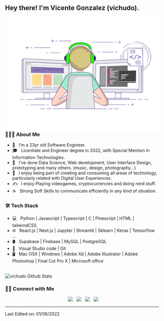 <h2> Hey there! I'm Vicente Gonzalez (vichudo).</h2>
<img align="right" alt="GIF" src="https://raw.githubusercontent.com/devSouvik/devSouvik/master/gif3.gif" width="500"/>

<h3> 👨🏻‍💻 About Me </h3>

- 🔭 &nbsp; I’m a 23yr old Software Engineer.
- 🎓 &nbsp;  Licentiate and Engineer degree in 2022, with Special Mention in Information Technologies.
- 💼 &nbsp; I've done Data Science, Web development, User Interface Design, prototyping and many others. (music, design, photography...)
- 🌱 &nbsp; I enjoy being part of creating and consuming all areas of technology, particularly related with Digital User Experiences.
- ✍️ &nbsp; I enjoy Playing videogames, cryptocurrencies and doing nerd stuff.
- ☕ &nbsp; Strong Soft Skills to communicate efficiently in any kind of situation.

<h3>🛠 Tech Stack</h3>

- 💻 &nbsp; Python | Javascript | Typescript | C | Pinescript | HTML | tailwindCSS  
- 🌐 &nbsp; React.js | Next.js | Jupyter | Streamlit | Sklearn | Keras | Tensorflow ...
- 🛢 &nbsp; Supabase | Firebase | MySQL | PostgreSQL
- 🔧 &nbsp; Visual Studio code | Git
- 🖥 &nbsp; Mac OSX | Windows | Adobe Xd | Adobe Illustrator | Adobe Photoshop | Final Cut Pro X | Microsoft office

<br>


<img align="center" src="https://github-readme-stats.vercel.app/api?username=vichudo&include_all_commits=true&count_private=true&show_icons=true&line_height=20&title_color=7A7ADB&icon_color=2234AE&text_color=D3D3D3&bg_color=0,000000,130F40" alt="vichudo Github Stats">

</br>


<!-- [![Top Langs](https://github-readme-stats.vercel.app/api/top-langs/?username=vichudo&layout=compact&text_color=daf7dc&bg_color=151515)](https://github.com/vichudo/github-readme-stats) -->

<h3> 🤝🏻 Connect with Me </h3>

<p align="center">
&nbsp; <a href="https://twitter.com/vichudo" target="_blank" rel="noopener noreferrer"><img src="https://img.icons8.com/plasticine/100/000000/twitter.png" width="50" /></a>  
&nbsp; <a href="https://www.instagram.com/vichudo/" target="_blank" rel="noopener noreferrer"><img src="https://img.icons8.com/plasticine/100/000000/instagram-new.png" width="50" /></a>  
&nbsp; <a href="https://www.linkedin.com/in/vicente-gonz%C3%A1lez000" target="_blank" rel="noopener noreferrer"><img src="https://img.icons8.com/plasticine/100/000000/linkedin.png" width="50" /></a>
&nbsp; <a href="mailto:vichudo@gmail.com" target="_blank" rel="noopener noreferrer"><img src="https://img.icons8.com/plasticine/100/000000/gmail.png"  width="50" /></a>
</p>


----

Last Edited on: 01/06/2022

<!--
**vichudo/vichudo** is a ✨ _special_ ✨ repository because its `README.md` (this file) appears on your GitHub profile.

Here are some ideas to get you started:

- 🔭 I’m currently working on ...
- 🌱 I’m currently learning ...
- 👯 I’m looking to collaborate on ...
- 🤔 I’m looking for help with ...
- 💬 Ask me about ...
- 📫 How to reach me: ...
- 😄 Pronouns: ...
- ⚡ Fun fact: ...
-->
